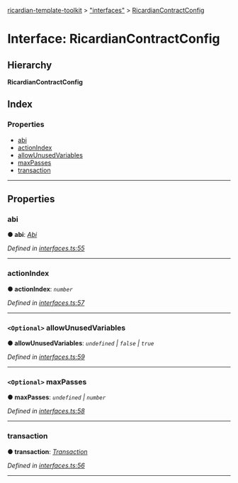 [ricardian-template-toolkit](../README.md) > ["interfaces"](../modules/_interfaces_.md) > [RicardianContractConfig](../interfaces/_interfaces_.ricardiancontractconfig.md)

# Interface: RicardianContractConfig

## Hierarchy

**RicardianContractConfig**

## Index

### Properties

* [abi](_interfaces_.ricardiancontractconfig.md#abi)
* [actionIndex](_interfaces_.ricardiancontractconfig.md#actionindex)
* [allowUnusedVariables](_interfaces_.ricardiancontractconfig.md#allowunusedvariables)
* [maxPasses](_interfaces_.ricardiancontractconfig.md#maxpasses)
* [transaction](_interfaces_.ricardiancontractconfig.md#transaction)

---

## Properties

<a id="abi"></a>

###  abi

**● abi**: *[Abi](_interfaces_.abi.md)*

*Defined in [interfaces.ts:55](https://github.com/ARISEN/ricardian-template-toolkit/blob/ae088d5/src/interfaces.ts#L55)*

___
<a id="actionindex"></a>

###  actionIndex

**● actionIndex**: *`number`*

*Defined in [interfaces.ts:57](https://github.com/ARISEN/ricardian-template-toolkit/blob/ae088d5/src/interfaces.ts#L57)*

___
<a id="allowunusedvariables"></a>

### `<Optional>` allowUnusedVariables

**● allowUnusedVariables**: *`undefined` \| `false` \| `true`*

*Defined in [interfaces.ts:59](https://github.com/ARISEN/ricardian-template-toolkit/blob/ae088d5/src/interfaces.ts#L59)*

___
<a id="maxpasses"></a>

### `<Optional>` maxPasses

**● maxPasses**: *`undefined` \| `number`*

*Defined in [interfaces.ts:58](https://github.com/ARISEN/ricardian-template-toolkit/blob/ae088d5/src/interfaces.ts#L58)*

___
<a id="transaction"></a>

###  transaction

**● transaction**: *[Transaction](_interfaces_.transaction.md)*

*Defined in [interfaces.ts:56](https://github.com/ARISEN/ricardian-template-toolkit/blob/ae088d5/src/interfaces.ts#L56)*

___

